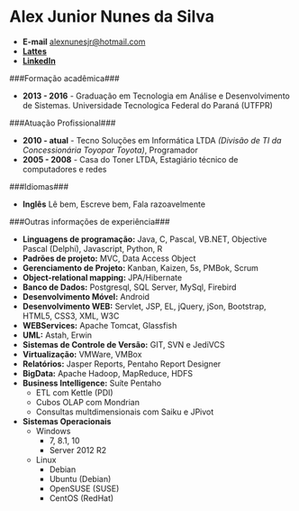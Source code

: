 Alex Junior Nunes da Silva
==========================
* **E-mail** [alexnunesjr@hotmail.com](mailto:alexnunesjr@hotmail.com "E-mail")
* **[Lattes](http://lattes.cnpq.br/6797737813785305 "Lattes")**
* **[LinkedIn](https://br.linkedin.com/pub/alex-junior-nunes-da-silva/52/530/40)**

###Formação acadêmica###
* **2013 - 2016** - Graduação em Tecnologia em Análise e Desenvolvimento de Sistemas. Universidade Tecnologica Federal do Paraná (UTFPR)

###Atuação Profissional###
* **2010 - atual** - Tecno Soluções em Informática LTDA *(Divisão de TI da Concessionária Toyopar Toyota)*, Programador
* **2005 - 2008** - Casa do Toner LTDA, Estagiário técnico de computadores e redes

###Idiomas###
* **Inglês** Lê bem, Escreve bem, Fala razoavelmente

###Outras informações de experiência###
* **Linguagens de programação:** Java, C, Pascal, VB.NET, Objective Pascal (Delphi), Javascript, Python, R
* **Padrões de projeto:** MVC, Data Access Object
* **Gerenciamento de Projeto:** Kanban, Kaizen, 5s, PMBok, Scrum
* **Object-relational mapping:** JPA/Hibernate
* **Banco de Dados:** Postgresql, SQL Server, MySql, Firebird
* **Desenvolvimento Móvel:** Android
* **Desenvolvimento WEB:** Servlet, JSP, EL, jQuery, jSon, Bootstrap, HTML5, CSS3, XML, W3C
* **WEBServices:** Apache Tomcat, Glassfish
* **UML:** Astah, Erwin
* **Sistemas de Controle de Versão:** GIT, SVN e JediVCS
* **Virtualização:** VMWare, VMBox
* **Relatórios:** Jasper Reports, Pentaho Report Designer
* **BigData:** Apache Hadoop, MapReduce, HDFS
* **Business Intelligence:** Suíte Pentaho
    * ETL com Kettle (PDI)
    * Cubos OLAP com Mondrian
    * Consultas multdimensionais com Saiku e JPivot
* **Sistemas Operacionais** 
    * Windows
        * 7, 8.1, 10
        * Server 2012 R2
    * Linux
        * Debian        
        * Ubuntu (Debian)
        * OpenSUSE (SUSE)
        * CentOS (RedHat)